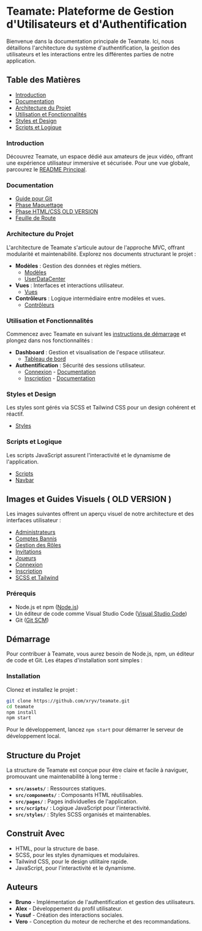 # Teamate: Plateforme de Gestion d'Utilisateurs et d'Authentification

Bienvenue dans la documentation principale de Teamate. Ici, nous détaillons l'architecture du système d'authentification, la gestion des utilisateurs et les interactions entre les différentes parties de notre application.

## Table des Matières
- [Introduction](#introduction)
- [Documentation](#documentation)
- [Architecture du Projet](#architecture-du-projet)
- [Utilisation et Fonctionnalités](#utilisation-et-fonctionnalités)
- [Styles et Design](#styles-et-design)
- [Scripts et Logique](#scripts-et-logique)

### Introduction
Découvrez Teamate, un espace dédié aux amateurs de jeux vidéo, offrant une expérience utilisateur immersive et sécurisée. Pour une vue globale, parcourez le [README Principal](./README.md).

### Documentation
- [Guide pour Git](./docs/guide_git.md)
- [Phase Maquettage](./docs/maquettage.md)
- [Phase HTML/CSS OLD VERSION](./docs/html_css_oldversion.md)
- [Feuille de Route](./docs/ROADMAP.md)

### Architecture du Projet
L'architecture de Teamate s'articule autour de l'approche MVC, offrant modularité et maintenabilité. Explorez nos documents structurant le projet :

- **Modèles** : Gestion des données et règles métiers.
  - [Modèles](./src/scripts/js/models/models.md)
  - [UserDataCenter](./src/scripts/js/models/userDataCenter.js)
- **Vues** : Interfaces et interactions utilisateur.
  - [Vues](./src/scripts/js/views/views.md)
- **Contrôleurs** : Logique intermédiaire entre modèles et vues.
  - [Contrôleurs](./src/scripts/js/controllers/controllers.md)

### Utilisation et Fonctionnalités
Commencez avec Teamate en suivant les [instructions de démarrage](#démarrage) et plongez dans nos fonctionnalités :

- **Dashboard** : Gestion et visualisation de l'espace utilisateur.
  - [Tableau de bord](./src/pages/dashboard/dashboard.html)
- **Authentification** : Sécurité des sessions utilisateur.
  - [Connexion](./src/pages/login/login.html) - [Documentation](./src/pages/login/login.md)
  - [Inscription](./src/pages/register/register.html) - [Documentation](./src/pages/register/register.md)

### Styles et Design
Les styles sont gérés via SCSS et Tailwind CSS pour un design cohérent et réactif.
- [Styles](./src/styles/README.MD)

### Scripts et Logique
Les scripts JavaScript assurent l'interactivité et le dynamisme de l'application.
- [Scripts](./src/scripts/Scripts.md)
- [Navbar](./src/scripts/navbar.js)

## Images et Guides Visuels ( OLD VERSION )
Les images suivantes offrent un aperçu visuel de notre architecture et des interfaces utilisateur :
- [Administrateurs](./docs/assets/administrateurs.png)
- [Comptes Bannis](./docs/assets/comptes_bannis.png)
- [Gestion des Rôles](./docs/assets/gestion_roles.png)
- [Invitations](./docs/assets/invitations.png)
- [Joueurs](./docs/assets/joueurs.png)
- [Connexion](./docs/assets/login.png)
- [Inscription](./docs/assets/register.png)
- [SCSS et Tailwind](./docs/assets/scss_plus_tailwind.png)


### Prérequis
- Node.js et npm ([Node.js](https://nodejs.org/))
- Un éditeur de code comme Visual Studio Code ([Visual Studio Code](https://code.visualstudio.com/))
- Git ([Git SCM](https://git-scm.com/))

## Démarrage
Pour contribuer à Teamate, vous aurez besoin de Node.js, npm, un éditeur de code et Git. Les étapes d'installation sont simples :

### Installation
Clonez et installez le projet :
```bash
git clone https://github.com/xryv/teamate.git
cd teamate
npm install
npm start
```

Pour le développement, lancez `npm start` pour démarrer le serveur de développement local.

## Structure du Projet
La structure de Teamate est conçue pour être claire et facile à naviguer, promouvant une maintenabilité à long terme :

- **`src/assets/`** : Ressources statiques.
- **`src/components/`** : Composants HTML réutilisables.
- **`src/pages/`** : Pages individuelles de l'application.
- **`src/scripts/`** : Logique JavaScript pour l'interactivité.
- **`src/styles/`** : Styles SCSS organisés et maintenables.

## Construit Avec
- HTML, pour la structure de base.
- SCSS, pour les styles dynamiques et modulaires.
- Tailwind CSS, pour le design utilitaire rapide.
- JavaScript, pour l'interactivité et le dynamisme.

## Auteurs 
- **Bruno** - Implémentation de l'authentification et gestion des utilisateurs.
- **Alex** - Développement du profil utilisateur.
- **Yusuf** - Création des interactions sociales.
- **Vero** - Conception du moteur de recherche et des recommandations.



